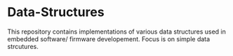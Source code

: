 # Data-Structures
This repository contains implementations of various data structures used in embedded software/ firmware developement.
Focus is on simple data strcutures.
